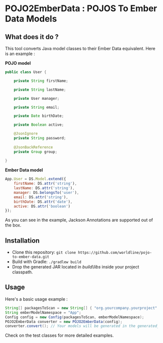 # POJO2EmberData : POJOS To Ember Data Models #

## What does it do ? ##

This tool converts Java model classes to their Ember Data equivalent.
Here is an example :

**POJO model**

```java
public class User {

    private String firstName;

    private String lastName;

    private User manager;

    private String email;

    private Date birthDate;

    private Boolean active;

    @JsonIgnore
    private String password;
    
    @JsonBackReference
    private Group group;
    
}
```

**Ember Data model**

```javascript
App.User = DS.Model.extend({
	firstName: DS.attr('string'),
	lastName: DS.attr('string'),
	manager: DS.belongsTo('user'),
	email: DS.attr('string'),
	birthDate: DS.attr('date'),
	active: DS.attr('boolean')
});
```

As you can see in the example, Jackson Annotations are supported out of the box.

## Installation ##

* Clone this repository: `git clone https://github.com/worldline/pojo-to-ember-data.git`
* Build with Gradle: `./gradlew build`
* Drop the generated JAR located in *build\libs* inside your project classpath.

## Usage ##

Here's a basic usage example :

```java
String[] packagesToScan = new String[] { "org.yourcompany.yourproject" };
String emberModelNamespace = "App";
Config config = new Config(packagesToScan, emberModelNamespace);
POJO2EmberData converter = new POJO2EmberData(config);
converter.convert(); // Your models will be generated in the generated_models dir
```

Check on the test classes for more detailed examples.
